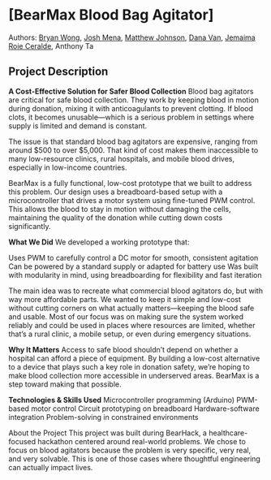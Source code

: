 # [BearMax Blood Bag Agitator]
Authors: [Bryan Wong](https://github.com/byranne), [Josh Mena](https://github.com/Jmena023), [Matthew Johnson](https://github.com/mj62105), [Dana Van](https://github.com/wandering-dotcom), [Jemaima Roie Ceralde](https://github.com/jaeceralde), Anthony Ta

## Project Description
**A Cost-Effective Solution for Safer Blood Collection**
Blood bag agitators are critical for safe blood collection. They work by keeping blood in motion during donation, mixing it with anticoagulants to prevent clotting. If blood clots, it becomes unusable—which is a serious problem in settings where supply is limited and demand is constant.

The issue is that standard blood bag agitators are expensive, ranging from around $500 to over $5,000. That kind of cost makes them inaccessible to many low-resource clinics, rural hospitals, and mobile blood drives, especially in low-income countries.

BearMax is a fully functional, low-cost prototype that we built to address this problem. Our design uses a breadboard-based setup with a microcontroller that drives a motor system using fine-tuned PWM control. This allows the blood to stay in motion without damaging the cells, maintaining the quality of the donation while cutting down costs significantly.

**What We Did**
We developed a working prototype that:

Uses PWM to carefully control a DC motor for smooth, consistent agitation
Can be powered by a standard supply or adapted for battery use
Was built with modularity in mind, using breadboarding for flexibility and fast iteration

The main idea was to recreate what commercial blood agitators do, but with way more affordable parts. We wanted to keep it simple and low-cost without cutting corners on what actually matters—keeping the blood safe and usable. Most of our focus was on making sure the system worked reliably and could be used in places where resources are limited, whether that’s a rural clinic, a mobile setup, or even during emergency situations.

**Why It Matters**
Access to safe blood shouldn’t depend on whether a hospital can afford a piece of equipment. By building a low-cost alternative to a device that plays such a key role in donation safety, we’re hoping to make blood collection more accessible in underserved areas. BearMax is a step toward making that possible.

**Technologies & Skills Used**
Microcontroller programming (Arduino)
PWM-based motor control
Circuit prototyping on breadboard
Hardware-software integration
Problem-solving in constrained environments

About the Project
This project was built during BearHack, a healthcare-focused hackathon centered around real-world problems. We chose to focus on blood agitators because the problem is very specific, very real, and very solvable. This is one of those cases where thoughtful engineering can actually impact lives.
